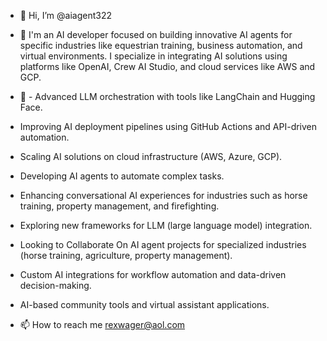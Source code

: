 - 👋 Hi, I’m @aiagent322
- 👀 I'm an AI developer focused on building innovative AI agents for specific industries like equestrian training, business automation, and virtual environments. I specialize in integrating AI solutions using platforms like OpenAI, Crew AI Studio, and cloud services like AWS and GCP.

- 🌱 - Advanced LLM orchestration with tools like LangChain and Hugging Face.
- Improving AI deployment pipelines using GitHub Actions and API-driven automation.
- Scaling AI solutions on cloud infrastructure (AWS, Azure, GCP).
- Developing AI agents to automate complex tasks.
- Enhancing conversational AI experiences for industries such as horse training, property management, and firefighting.
- Exploring new frameworks for LLM (large language model) integration.
- Looking to Collaborate On AI agent projects for specialized industries (horse training, agriculture, property management).
- Custom AI integrations for workflow automation and data-driven decision-making.
- AI-based community tools and virtual assistant applications.
- 📫 How to reach me rexwager@aol.com
<!---
aiagent322/aiagent322 is a ✨ special ✨ repository because its `README.md` (this file) appears on your GitHub profile.
You can click the Preview link to take a look at your changes.
--->
